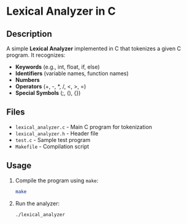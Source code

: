 # Lexical Analyzer in C

## Description
A simple **Lexical Analyzer** implemented in C that tokenizes a given C program. It recognizes:
- **Keywords** (e.g., int, float, if, else)
- **Identifiers** (variable names, function names)
- **Numbers**
- **Operators** (+, -, *, /, <, >, =)
- **Special Symbols** (;, (), {})

## Files
- `lexical_analyzer.c` - Main C program for tokenization
- `lexical_analyzer.h` - Header file
- `test.c` - Sample test program
- `Makefile` - Compilation script

## Usage
1. Compile the program using `make`:
   ```sh
   make
   ```
2. Run the analyzer:
   ```sh
   ./lexical_analyzer
   ```
